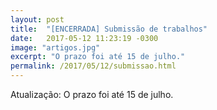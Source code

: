 ```yaml
---
layout: post
title:  "[ENCERRADA] Submissão de trabalhos"
date:   2017-05-12 11:23:19 -0300
image: "artigos.jpg"
excerpt: "O prazo foi até 15 de julho."
permalink: /2017/05/12/submissao.html
---
```


Atualização:
O prazo foi até 15 de julho.
